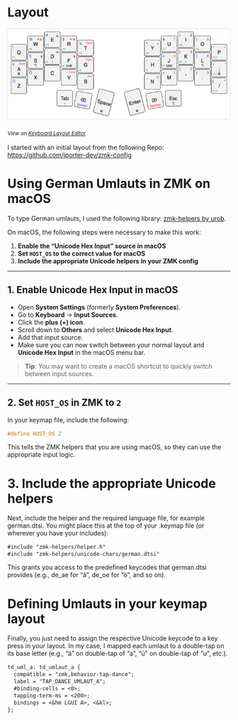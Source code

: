 # Layout



![corne.svg](assets/corne.png)

<sub>_View on [Keyboard Layout Editor](https://www.keyboard-layout-editor.com/#/gists/250c971a1ab733f496a6edca25804e91)_<sub>

I started with an initial layout from the following Repo: https://github.com/jporter-dev/zmk-config

# Using German Umlauts in ZMK on macOS

To type German umlauts, I used the following library: [zmk-helpers by urob](https://github.com/urob/zmk-helpers).

On macOS, the following steps were necessary to make this work:

1. **Enable the “Unicode Hex Input” source in macOS**
2. **Set `HOST_OS` to the correct value for macOS**
3. **Include the appropriate Unicode helpers in your ZMK config**

---

## 1. Enable Unicode Hex Input in macOS
- Open **System Settings** (formerly **System Preferences**).
- Go to **Keyboard** -> **Input Sources**.
- Click the **plus (+) icon**.
- Scroll down to **Others** and select **Unicode Hex Input**.
- Add that input source.
- Make sure you can now switch between your normal layout and **Unicode Hex Input** in the macOS menu bar.

> **Tip**: You may want to create a macOS shortcut to quickly switch between input sources.

---

## 2. Set `HOST_OS` in ZMK to `2`
In your keymap file, include the following:

```c
#define HOST_OS 2
``` 
This tells the ZMK helpers that you are using macOS, so they can use the appropriate input logic.
 
# 3. Include the appropriate Unicode helpers
Next, include the helper and the required language file, for example german.dtsi. You might place this at the top of your .keymap file (or wherever you have your includes):

```
#include "zmk-helpers/helper.h"
#include "zmk-helpers/unicode-chars/german.dtsi"
```

This grants you access to the predefined keycodes that german.dtsi provides (e.g., de_ae for “ä”, de_oe for “ö”, and so on).


# Defining Umlauts in your keymap layout
Finally, you just need to assign the respective Unicode keycode to a key press in your layout. In my case, I mapped each umlaut to a double-tap on its base letter (e.g., “ä” on double-tap of “a”, “ü” on double-tap of “u”, etc.).

```
td_uml_a: td_umlaut_a {
  compatible = "zmk,behavior-tap-dance";
  label = "TAP_DANCE_UMLAUT_A";
  #binding-cells = <0>;
  tapping-term-ms = <200>;
  bindings = <&hm LGUI A>, <&kl>;
};
```
